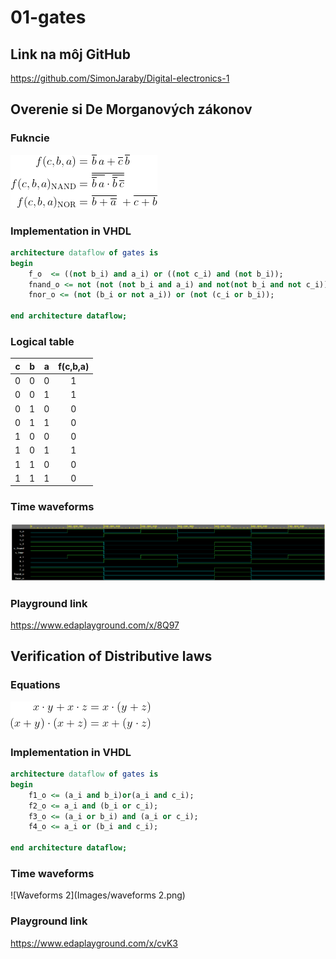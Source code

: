 # 01-gates

## Link na môj GitHub

https://github.com/SimonJaraby/Digital-electronics-1

## Overenie si De Morganových zákonov

### Fukncie

![Equations](Images/equations.png)

### Implementation in VHDL

```vhdl
architecture dataflow of gates is
begin
    f_o  <= ((not b_i) and a_i) or ((not c_i) and (not b_i));
    fnand_o <= not (not (not b_i and a_i) and not(not b_i and not c_i));
    fnor_o <= (not (b_i or not a_i)) or (not (c_i or b_i));

end architecture dataflow;
```

### Logical table

| **c** | **b** |**a** | **f(c,b,a)** |
| :-: | :-: | :-: | :-: |
| 0 | 0 | 0 | 1 |
| 0 | 0 | 1 | 1 |
| 0 | 1 | 0 | 0 |
| 0 | 1 | 1 | 0 |
| 1 | 0 | 0 | 0 |
| 1 | 0 | 1 | 1 |
| 1 | 1 | 0 | 0 |
| 1 | 1 | 1 | 0 |

### Time waveforms

![Waveforms](Images/waveforms.png)

### Playground link

https://www.edaplayground.com/x/8Q97

## Verification of Distributive laws

### Equations

![Distributives](Images/distributives.png)

### Implementation in VHDL

```vhdl
architecture dataflow of gates is
begin
   	f1_o <= (a_i and b_i)or(a_i and c_i);
	f2_o <= a_i and (b_i or c_i);
	f3_o <= (a_i or b_i) and (a_i or c_i);
	f4_o <= a_i or (b_i and c_i);

end architecture dataflow;
```

### Time waveforms

![Waveforms 2](Images/waveforms 2.png)

### Playground link

https://www.edaplayground.com/x/cvK3
